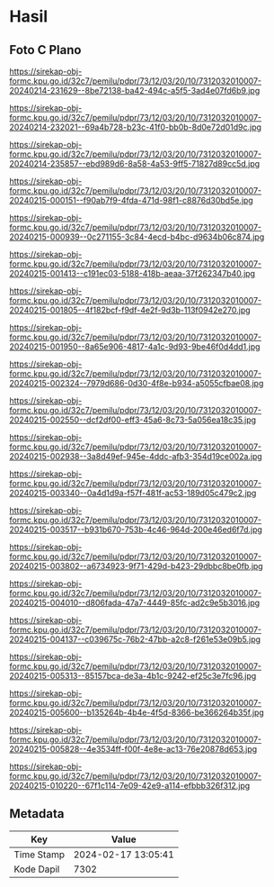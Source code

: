 # Hasil

## Foto C Plano

https://sirekap-obj-formc.kpu.go.id/32c7/pemilu/pdpr/73/12/03/20/10/7312032010007-20240214-231629--8be72138-ba42-494c-a5f5-3ad4e07fd6b9.jpg

https://sirekap-obj-formc.kpu.go.id/32c7/pemilu/pdpr/73/12/03/20/10/7312032010007-20240214-232021--69a4b728-b23c-41f0-bb0b-8d0e72d01d9c.jpg

https://sirekap-obj-formc.kpu.go.id/32c7/pemilu/pdpr/73/12/03/20/10/7312032010007-20240214-235857--ebd989d6-8a58-4a53-9ff5-71827d89cc5d.jpg

https://sirekap-obj-formc.kpu.go.id/32c7/pemilu/pdpr/73/12/03/20/10/7312032010007-20240215-000151--f90ab7f9-4fda-471d-98f1-c8876d30bd5e.jpg

https://sirekap-obj-formc.kpu.go.id/32c7/pemilu/pdpr/73/12/03/20/10/7312032010007-20240215-000939--0c271155-3c84-4ecd-b4bc-d9634b06c874.jpg

https://sirekap-obj-formc.kpu.go.id/32c7/pemilu/pdpr/73/12/03/20/10/7312032010007-20240215-001413--c191ec03-5188-418b-aeaa-37f262347b40.jpg

https://sirekap-obj-formc.kpu.go.id/32c7/pemilu/pdpr/73/12/03/20/10/7312032010007-20240215-001805--4f182bcf-f9df-4e2f-9d3b-113f0942e270.jpg

https://sirekap-obj-formc.kpu.go.id/32c7/pemilu/pdpr/73/12/03/20/10/7312032010007-20240215-001950--8a65e906-4817-4a1c-9d93-9be46f0d4dd1.jpg

https://sirekap-obj-formc.kpu.go.id/32c7/pemilu/pdpr/73/12/03/20/10/7312032010007-20240215-002324--7979d686-0d30-4f8e-b934-a5055cfbae08.jpg

https://sirekap-obj-formc.kpu.go.id/32c7/pemilu/pdpr/73/12/03/20/10/7312032010007-20240215-002550--dcf2df00-eff3-45a6-8c73-5a056ea18c35.jpg

https://sirekap-obj-formc.kpu.go.id/32c7/pemilu/pdpr/73/12/03/20/10/7312032010007-20240215-002938--3a8d49ef-945e-4ddc-afb3-354d19ce002a.jpg

https://sirekap-obj-formc.kpu.go.id/32c7/pemilu/pdpr/73/12/03/20/10/7312032010007-20240215-003340--0a4d1d9a-f57f-481f-ac53-189d05c479c2.jpg

https://sirekap-obj-formc.kpu.go.id/32c7/pemilu/pdpr/73/12/03/20/10/7312032010007-20240215-003517--b931b670-753b-4c46-964d-200e46ed6f7d.jpg

https://sirekap-obj-formc.kpu.go.id/32c7/pemilu/pdpr/73/12/03/20/10/7312032010007-20240215-003802--a6734923-9f71-429d-b423-29dbbc8be0fb.jpg

https://sirekap-obj-formc.kpu.go.id/32c7/pemilu/pdpr/73/12/03/20/10/7312032010007-20240215-004010--d806fada-47a7-4449-85fc-ad2c9e5b3016.jpg

https://sirekap-obj-formc.kpu.go.id/32c7/pemilu/pdpr/73/12/03/20/10/7312032010007-20240215-004137--c039675c-76b2-47bb-a2c8-f261e53e09b5.jpg

https://sirekap-obj-formc.kpu.go.id/32c7/pemilu/pdpr/73/12/03/20/10/7312032010007-20240215-005313--85157bca-de3a-4b1c-9242-ef25c3e7fc96.jpg

https://sirekap-obj-formc.kpu.go.id/32c7/pemilu/pdpr/73/12/03/20/10/7312032010007-20240215-005600--b135264b-4b4e-4f5d-8366-be366264b35f.jpg

https://sirekap-obj-formc.kpu.go.id/32c7/pemilu/pdpr/73/12/03/20/10/7312032010007-20240215-005828--4e3534ff-f00f-4e8e-ac13-76e20878d653.jpg

https://sirekap-obj-formc.kpu.go.id/32c7/pemilu/pdpr/73/12/03/20/10/7312032010007-20240215-010220--67f1c114-7e09-42e9-a114-efbbb326f312.jpg


## Metadata

| Key        | Value               |
| ---------- | ------------------- |
| Time Stamp | 2024-02-17 13:05:41 |
| Kode Dapil | 7302                |



